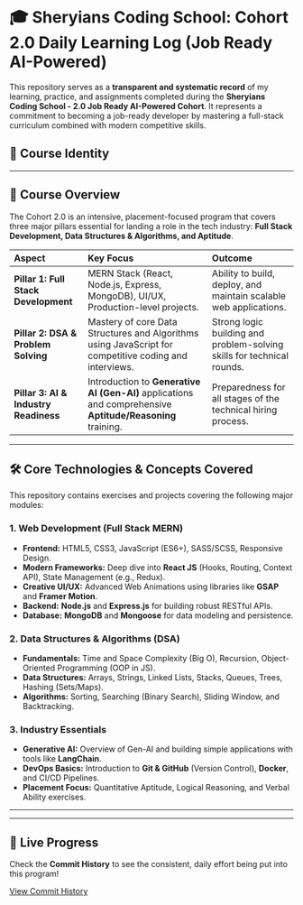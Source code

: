 # 🎓 Sheryians Coding School: Cohort 2.0 Daily Learning Log (Job Ready AI-Powered)

This repository serves as a **transparent and systematic record** of my learning, practice, and assignments completed during the **Sheryians Coding School - 2.0 Job Ready AI-Powered Cohort**. It represents a commitment to becoming a job-ready developer by mastering a full-stack curriculum combined with modern competitive skills.

## 🌟 Course Identity
---

## 🚀 Course Overview

The Cohort 2.0 is an intensive, placement-focused program that covers three major pillars essential for landing a role in the tech industry: **Full Stack Development, Data Structures & Algorithms, and Aptitude**.

| Aspect | Key Focus | Outcome |
| :--- | :--- | :--- |
| **Pillar 1: Full Stack Development** | MERN Stack (React, Node.js, Express, MongoDB), UI/UX, Production-level projects. | Ability to build, deploy, and maintain scalable web applications. |
| **Pillar 2: DSA & Problem Solving** | Mastery of core Data Structures and Algorithms using JavaScript for competitive coding and interviews. | Strong logic building and problem-solving skills for technical rounds. |
| **Pillar 3: AI & Industry Readiness** | Introduction to **Generative AI (Gen-AI)** applications and comprehensive **Aptitude/Reasoning** training. | Preparedness for all stages of the technical hiring process. |

---

## 🛠️ Core Technologies & Concepts Covered

This repository contains exercises and projects covering the following major modules:

### 1. Web Development (Full Stack MERN)

* **Frontend:** HTML5, CSS3, JavaScript (ES6+), SASS/SCSS, Responsive Design.
* **Modern Frameworks:** Deep dive into **React JS** (Hooks, Routing, Context API), State Management (e.g., Redux).
* **Creative UI/UX:** Advanced Web Animations using libraries like **GSAP** and **Framer Motion**.
* **Backend:** **Node.js** and **Express.js** for building robust RESTful APIs.
* **Database:** **MongoDB** and **Mongoose** for data modeling and persistence.

### 2. Data Structures & Algorithms (DSA)

* **Fundamentals:** Time and Space Complexity (Big O), Recursion, Object-Oriented Programming (OOP in JS).
* **Data Structures:** Arrays, Strings, Linked Lists, Stacks, Queues, Trees, Hashing (Sets/Maps).
* **Algorithms:** Sorting, Searching (Binary Search), Sliding Window, and Backtracking.

### 3. Industry Essentials

* **Generative AI:** Overview of Gen-AI and building simple applications with tools like **LangChain**.
* **DevOps Basics:** Introduction to **Git & GitHub** (Version Control), **Docker**, and CI/CD Pipelines.
* **Placement Focus:** Quantitative Aptitude, Logical Reasoning, and Verbal Ability exercises.

---

---

## 🔗 Live Progress

Check the **Commit History** to see the consistent, daily effort being put into this program!

[View Commit History](https://github.com/DibyanshuChauhan/Job-Ready-AI-Cohort-Daily-Progress/commits/main)
